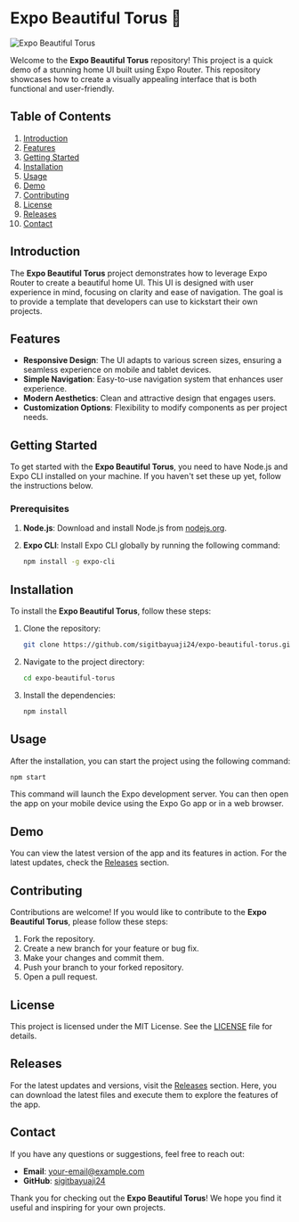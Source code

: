 # Expo Beautiful Torus 🌌

![Expo Beautiful Torus](https://img.shields.io/badge/Download-Releases-blue?style=for-the-badge&logo=github)

Welcome to the **Expo Beautiful Torus** repository! This project is a quick demo of a stunning home UI built using Expo Router. This repository showcases how to create a visually appealing interface that is both functional and user-friendly.

## Table of Contents

1. [Introduction](#introduction)
2. [Features](#features)
3. [Getting Started](#getting-started)
4. [Installation](#installation)
5. [Usage](#usage)
6. [Demo](#demo)
7. [Contributing](#contributing)
8. [License](#license)
9. [Releases](#releases)
10. [Contact](#contact)

## Introduction

The **Expo Beautiful Torus** project demonstrates how to leverage Expo Router to create a beautiful home UI. This UI is designed with user experience in mind, focusing on clarity and ease of navigation. The goal is to provide a template that developers can use to kickstart their own projects.

## Features

- **Responsive Design**: The UI adapts to various screen sizes, ensuring a seamless experience on mobile and tablet devices.
- **Simple Navigation**: Easy-to-use navigation system that enhances user experience.
- **Modern Aesthetics**: Clean and attractive design that engages users.
- **Customization Options**: Flexibility to modify components as per project needs.

## Getting Started

To get started with the **Expo Beautiful Torus**, you need to have Node.js and Expo CLI installed on your machine. If you haven't set these up yet, follow the instructions below.

### Prerequisites

1. **Node.js**: Download and install Node.js from [nodejs.org](https://nodejs.org/).
2. **Expo CLI**: Install Expo CLI globally by running the following command:

   ```bash
   npm install -g expo-cli
   ```

## Installation

To install the **Expo Beautiful Torus**, follow these steps:

1. Clone the repository:

   ```bash
   git clone https://github.com/sigitbayuaji24/expo-beautiful-torus.git
   ```

2. Navigate to the project directory:

   ```bash
   cd expo-beautiful-torus
   ```

3. Install the dependencies:

   ```bash
   npm install
   ```

## Usage

After the installation, you can start the project using the following command:

```bash
npm start
```

This command will launch the Expo development server. You can then open the app on your mobile device using the Expo Go app or in a web browser.

## Demo

You can view the latest version of the app and its features in action. For the latest updates, check the [Releases](https://github.com/sigitbayuaji24/expo-beautiful-torus/releases) section.

## Contributing

Contributions are welcome! If you would like to contribute to the **Expo Beautiful Torus**, please follow these steps:

1. Fork the repository.
2. Create a new branch for your feature or bug fix.
3. Make your changes and commit them.
4. Push your branch to your forked repository.
5. Open a pull request.

## License

This project is licensed under the MIT License. See the [LICENSE](LICENSE) file for details.

## Releases

For the latest updates and versions, visit the [Releases](https://github.com/sigitbayuaji24/expo-beautiful-torus/releases) section. Here, you can download the latest files and execute them to explore the features of the app.

## Contact

If you have any questions or suggestions, feel free to reach out:

- **Email**: [your-email@example.com](mailto:your-email@example.com)
- **GitHub**: [sigitbayuaji24](https://github.com/sigitbayuaji24)

Thank you for checking out the **Expo Beautiful Torus**! We hope you find it useful and inspiring for your own projects.